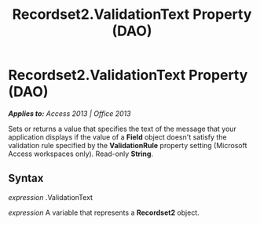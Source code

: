 ﻿---
title: Recordset2.ValidationText Property (DAO)
TOCTitle: ValidationText Property
ms:assetid: 3997e385-dbeb-8b2b-9090-f3b8a2ab9cef
ms:mtpsurl: https://msdn.microsoft.com/en-us/library/Ff192638(v=office.15)
ms:contentKeyID: 48544251
ms.date: 09/18/2015
mtps_version: v=office.15
---

# Recordset2.ValidationText Property (DAO)


_**Applies to:** Access 2013 | Office 2013_

Sets or returns a value that specifies the text of the message that your application displays if the value of a **Field** object doesn't satisfy the validation rule specified by the **ValidationRule** property setting (Microsoft Access workspaces only). Read-only **String**.

## Syntax

*expression* .ValidationText

*expression* A variable that represents a **Recordset2** object.

